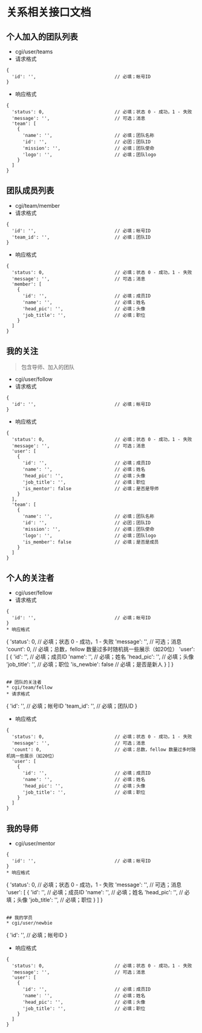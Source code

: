 # 关系相关接口文档

## 个人加入的团队列表
* cgi/user/teams
* 请求格式
```
{
  'id': '',                             // 必填；帐号ID
}
```
* 响应格式
```
{
  'status': 0,                          // 必填；状态 0 - 成功，1 - 失败
  'message': '',                        // 可选；消息
  'team': [
    {
      'name': '',                       // 必填；团队名称
      'id': '',                         // 必团；团队ID
      'mission': '',                    // 必填；团队使命
      'logo': '',                       // 必填；团队logo
    }
  ]
}
```

## 团队成员列表
* cgi/team/member
* 请求格式
```
{
  'id': '',                             // 必填；帐号ID
  'team_id': '',                        // 必填；团队ID
}
```
* 响应格式
```
{
  'status': 0,                          // 必填；状态 0 - 成功，1 - 失败
  'message': '',                        // 可选；消息
  'member': [
    {
      'id': '',                         // 必填；成员ID
      'name': '',                       // 必填；姓名
      'head_pic': '',                   // 必填；头像
      'job_title': '',                  // 必填；职位
    }
  ]
}
```

## 我的关注
> 包含导师、加入的团队
* cgi/user/follow
* 请求格式
```
{
  'id': '',                             // 必填；帐号ID
}
```
* 响应格式
```
{
  'status': 0,                          // 必填；状态 0 - 成功，1 - 失败
  'message': '',                        // 可选；消息
  'user': [
    {
      'id': '',                         // 必填；成员ID
      'name': '',                       // 必填；姓名
      'head_pic': '',                   // 必填；头像
      'job_title': '',                  // 必填；职位
      'is_mentor': false                // 必填；是否是导师
    }
  ],
  'team': [
    {
      'name': '',                       // 必填；团队名称
      'id': '',                         // 必团；团队ID
      'mission': '',                    // 必填；团队使命
      'logo': '',                       // 必填；团队logo
      'is_member': false                // 必填；是否是成员
    }
  ]
}
```

## 个人的关注者
* cgi/user/fellow
* 请求格式
```
{
  'id': '',                             // 必填；帐号ID
}
* 响应格式
```
{
  'status': 0,                          // 必填；状态 0 - 成功，1 - 失败
  'message': '',                        // 可选；消息
  'count': 0,                           // 必填；总数，fellow 数量过多时随机挑一些展示（如20位）
  'user': [
    {
      'id': '',                         // 必填；成员ID
      'name': '',                       // 必填；姓名
      'head_pic': '',                   // 必填；头像
      'job_title': '',                  // 必填；职位
      'is_newbie': false                // 必填；是否是新人
    }
  ]
}
```

## 团队的关注者
* cgi/team/fellow
* 请求格式
```
{
  'id': '',                             // 必填；帐号ID
  'team_id': '',                        // 必填；团队ID
}
* 响应格式
```
{
  'status': 0,                          // 必填；状态 0 - 成功，1 - 失败
  'message': '',                        // 可选；消息
  'count': 0,                           // 必填；总数，fellow 数量过多时随机挑一些展示（如20位）
  'user': [
    {
      'id': '',                         // 必填；成员ID
      'name': '',                       // 必填；姓名
      'head_pic': '',                   // 必填；头像
      'job_title': '',                  // 必填；职位
    }
  ]
}
```

## 我的导师
* cgi/user/mentor
```
{
  'id': '',                             // 必填；帐号ID
}
* 响应格式
```
{
  'status': 0,                          // 必填；状态 0 - 成功，1 - 失败
  'message': '',                        // 可选；消息
  'user': [
    {
      'id': '',                         // 必填；成员ID
      'name': '',                       // 必填；姓名
      'head_pic': '',                   // 必填；头像
      'job_title': '',                  // 必填；职位
    }
  ]
}
```

## 我的学员
* cgi/user/newbie
```
{
  'id': '',                             // 必填；帐号ID
}
* 响应格式
```
{
  'status': 0,                          // 必填；状态 0 - 成功，1 - 失败
  'message': '',                        // 可选；消息
  'user': [
    {
      'id': '',                         // 必填；成员ID
      'name': '',                       // 必填；姓名
      'head_pic': '',                   // 必填；头像
      'job_title': '',                  // 必填；职位
    }
  ]
}
```
